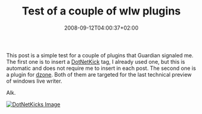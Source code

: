 ﻿---
title: "Test of a couple of wlw plugins"
description: ""
date: 2008-09-12T04:00:37+02:00
draft: false
tags: [General]
categories: [General]
---
This post is a simple test for a couple of plugins that Guardian signaled me. The first one is to insert a [DotNetKick](http://www.codeplex.com/wlwplugin4dnk) tag, I already used one, but this is automatic and does not require me to insert in each post. The second one is a plugin for [dzone](http://johnpapa.net/all/dzone-plugin-for-windows-live-writer/). Both of them are targeted for the last technical preview of windows live writer.

Alk.

<script type="text/javascript">var dzone_url = 'http://www.codewrecks.com/blog/index.php/2008/09/12/test-of-a-couple-of-wlw-plugins/';</script><script type="text/javascript">var dzone_title = 'Test of a couple of wlw plugins';</script><script type="text/javascript">var dzone_blurb = 'Test of a couple of wlw plugins';</script><script type="text/javascript">var dzone_style = '2';</script><script language="javascript" src="http://widgets.dzone.com/widgets/zoneit.js"></script> 

[![DotNetKicks Image](http://www.dotnetkicks.com/Services/Images/KickItImageGenerator.ashx?url=http://www.codewrecks.com/blog/index.php/2008/09/12/test-of-a-couple-of-wlw-plugins/&amp;bgcolor=0080C0&amp;fgcolor=FFFFFF&amp;border=000000&amp;cbgcolor=D4E1ED&amp;cfgcolor=000000)](http://www.dotnetkicks.com/kick/?url=http://www.codewrecks.com/blog/index.php/2008/09/12/test-of-a-couple-of-wlw-plugins/)
